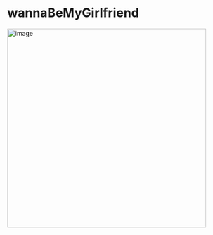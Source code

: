 # wannaBeMyGirlfriend

<img width="452" alt="image" src="https://github.com/chmbrs/wannaBeMyGirlfriend/assets/18332513/a27881a6-2ae1-4694-a9d1-b13be3cb4cab">
